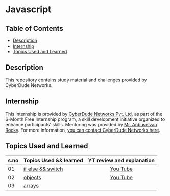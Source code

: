 # Javascript

## Table of Contents

- [Description](#description)
- [Internship](#internship)
- [Topics Used and Learned](#topics-used-and-learned)

## Description

This repository contains study material and challenges provided by CyberDude Networks.

## Internship

This internship is provided by [CyberDude Networks Pvt. Ltd.](https://youtube.com/cyberdudenetworks) as part of the 6-Month Free Internship program, a skill development initiative organized to enhance participants' skills. Mentoring was provided by [Mr. Anbuselvan Rocky](https://instagram.com/anbuselvanrocky). For more information, [you can contact CyberDude Networks here](https://cyberdudenetworks.com).

## Topics Used and Learned

| s.no | Topics Used && learned                                     |                            YT review and explanation                            |
| :--- | :--------------------------------------------------------- | :-----------------------------------------------------------------------------: |
| 01   | [if else && switch](./01-conditional-statements/README.md) | [You Tube](https://www.youtube.com/live/-_8fbcy-TKY?si=ZY-jZbZqaVxHfEK6&t=421)  |
| 02   | [objects](./02-objects-crud/README.md)                     | [You Tube](https://www.youtube.com/live/4SAETZ1ojbQ?si=t5A_cEn-sf5QJUu8&t=2891) |
| 03   | [arrays](./03-array-crud/README.md)                        |                                                                                 |
